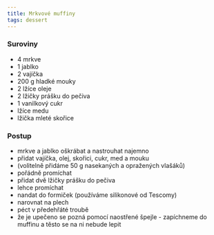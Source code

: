 ```yaml
---
title: Mrkvové muffiny
tags: dessert
---
```


### Suroviny

- 4 mrkve
- 1 jablko
- 2 vajíčka
- 200 g hladké mouky
- 2 lžíce oleje
- 2 lžičky prášku do pečiva 
- 1 vanilkový cukr 
- lžíce medu
- lžička mleté skořice

### Postup
- mrkve a jablko oškrábat a nastrouhat najemno
- přidat vajíčka, olej, skořici, cukr, med a mouku
- (volitelně přidáme 50 g nasekaných a opražených vlašáků)
- pořádně promíchat
- přidat dvě lžičky prášku do pečiva
- lehce promíchat
- nandat do formiček (používáme silikonové od Tescomy)
- narovnat na plech
- péct v předehřáté troubě
- že je upečeno se pozná pomocí naostřené špejle - zapíchneme do muffinu a těsto se na ni nebude lepit

